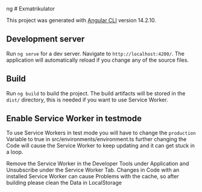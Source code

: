 ng # Exmatrikulator

This project was generated with [Angular CLI](https://github.com/angular/angular-cli) version 14.2.10.

## Development server

Run `ng serve` for a dev server. Navigate to `http://localhost:4200/`. The application will automatically reload if you change any of the source files.

## Build

Run `ng build` to build the project. The build artifacts will be stored in the `dist/` directory, this is needed if you want to use Service Worker.


## Enable Service Worker in testmode

To use Service Workers in test mode you will have to change the `production` Variable to true in src/environments/environment.ts
further changing the Code will cause the Service Worker to keep updating and it can get stuck in a loop.

Remove the Service Worker in the Developer Tools under Application and Unsubscribe under the Service Worker Tab. 
Changes in Code with an installed Service Worker can cause Problems with the cache, so after building please clean the Data in LocalStorage
